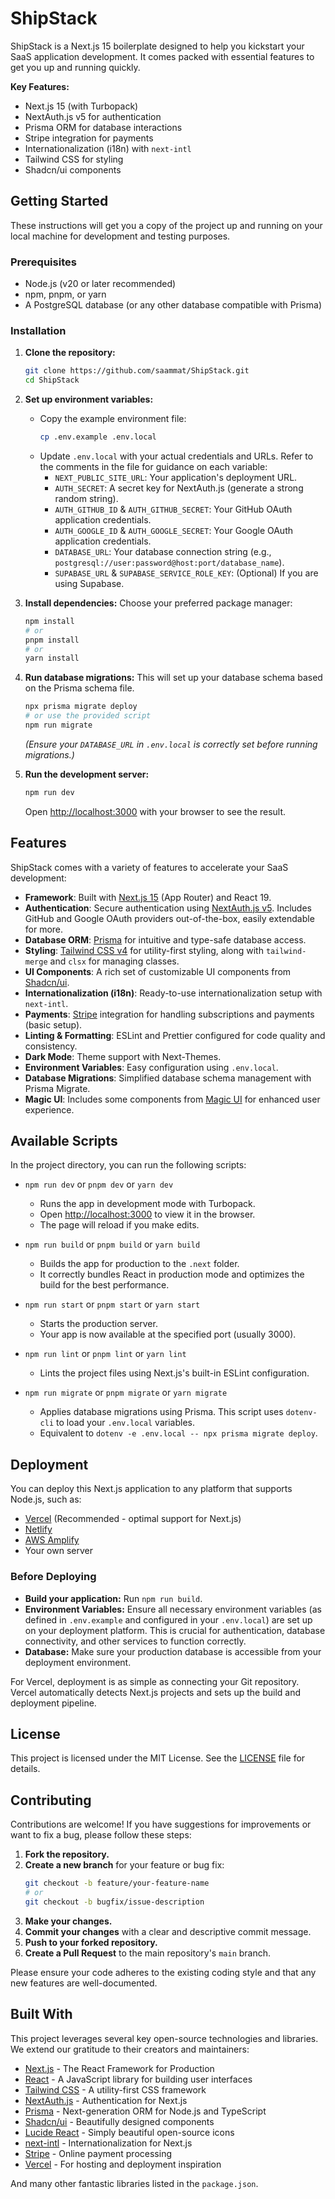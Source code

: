 # ShipStack

ShipStack is a Next.js 15 boilerplate designed to help you kickstart your SaaS application development. It comes packed with essential features to get you up and running quickly.

**Key Features:**
*   Next.js 15 (with Turbopack)
*   NextAuth.js v5 for authentication
*   Prisma ORM for database interactions
*   Stripe integration for payments
*   Internationalization (i18n) with `next-intl`
*   Tailwind CSS for styling
*   Shadcn/ui components

## Getting Started

These instructions will get you a copy of the project up and running on your local machine for development and testing purposes.

### Prerequisites

*   Node.js (v20 or later recommended)
*   npm, pnpm, or yarn
*   A PostgreSQL database (or any other database compatible with Prisma)

### Installation

1.  **Clone the repository:**
    ```bash
    git clone https://github.com/saammat/ShipStack.git
    cd ShipStack
    ```

2.  **Set up environment variables:**
    *   Copy the example environment file:
        ```bash
        cp .env.example .env.local
        ```
    *   Update `.env.local` with your actual credentials and URLs. Refer to the comments in the file for guidance on each variable:
        *   `NEXT_PUBLIC_SITE_URL`: Your application's deployment URL.
        *   `AUTH_SECRET`: A secret key for NextAuth.js (generate a strong random string).
        *   `AUTH_GITHUB_ID` & `AUTH_GITHUB_SECRET`: Your GitHub OAuth application credentials.
        *   `AUTH_GOOGLE_ID` & `AUTH_GOOGLE_SECRET`: Your Google OAuth application credentials.
        *   `DATABASE_URL`: Your database connection string (e.g., `postgresql://user:password@host:port/database_name`).
        *   `SUPABASE_URL` & `SUPABASE_SERVICE_ROLE_KEY`: (Optional) If you are using Supabase.

3.  **Install dependencies:**
    Choose your preferred package manager:
    ```bash
    npm install
    # or
    pnpm install
    # or
    yarn install
    ```

4.  **Run database migrations:**
    This will set up your database schema based on the Prisma schema file.
    ```bash
    npx prisma migrate deploy
    # or use the provided script
    npm run migrate
    ```
    *(Ensure your `DATABASE_URL` in `.env.local` is correctly set before running migrations.)*

5.  **Run the development server:**
    ```bash
    npm run dev
    ```
    Open [http://localhost:3000](http://localhost:3000) with your browser to see the result.

## Features

ShipStack comes with a variety of features to accelerate your SaaS development:

*   **Framework**: Built with [Next.js 15](https://nextjs.org/) (App Router) and React 19.
*   **Authentication**: Secure authentication using [NextAuth.js v5](https://authjs.dev/). Includes GitHub and Google OAuth providers out-of-the-box, easily extendable for more.
*   **Database ORM**: [Prisma](https://www.prisma.io/) for intuitive and type-safe database access.
*   **Styling**: [Tailwind CSS v4](https://tailwindcss.com/) for utility-first styling, along with `tailwind-merge` and `clsx` for managing classes.
*   **UI Components**: A rich set of customizable UI components from [Shadcn/ui](https://ui.shadcn.com/).
*   **Internationalization (i18n)**: Ready-to-use internationalization setup with `next-intl`.
*   **Payments**: [Stripe](https://stripe.com/) integration for handling subscriptions and payments (basic setup).
*   **Linting & Formatting**: ESLint and Prettier configured for code quality and consistency.
*   **Dark Mode**: Theme support with Next-Themes.
*   **Environment Variables**: Easy configuration using `.env.local`.
*   **Database Migrations**: Simplified database schema management with Prisma Migrate.
*   **Magic UI**: Includes some components from [Magic UI](https://magicui.design/) for enhanced user experience.

## Available Scripts

In the project directory, you can run the following scripts:

*   `npm run dev` or `pnpm dev` or `yarn dev`
    *   Runs the app in development mode with Turbopack.
    *   Open [http://localhost:3000](http://localhost:3000) to view it in the browser.
    *   The page will reload if you make edits.

*   `npm run build` or `pnpm build` or `yarn build`
    *   Builds the app for production to the `.next` folder.
    *   It correctly bundles React in production mode and optimizes the build for the best performance.

*   `npm run start` or `pnpm start` or `yarn start`
    *   Starts the production server.
    *   Your app is now available at the specified port (usually 3000).

*   `npm run lint` or `pnpm lint` or `yarn lint`
    *   Lints the project files using Next.js's built-in ESLint configuration.

*   `npm run migrate` or `pnpm migrate` or `yarn migrate`
    *   Applies database migrations using Prisma. This script uses `dotenv-cli` to load your `.env.local` variables.
    *   Equivalent to `dotenv -e .env.local -- npx prisma migrate deploy`.

## Deployment

You can deploy this Next.js application to any platform that supports Node.js, such as:

*   [Vercel](https://vercel.com/) (Recommended - optimal support for Next.js)
*   [Netlify](https://www.netlify.com/)
*   [AWS Amplify](https://aws.amazon.com/amplify/)
*   Your own server

### Before Deploying

*   **Build your application:** Run `npm run build`.
*   **Environment Variables:** Ensure all necessary environment variables (as defined in `.env.example` and configured in your `.env.local`) are set up on your deployment platform. This is crucial for authentication, database connectivity, and other services to function correctly.
*   **Database:** Make sure your production database is accessible from your deployment environment.

For Vercel, deployment is as simple as connecting your Git repository. Vercel automatically detects Next.js projects and sets up the build and deployment pipeline.

## License

This project is licensed under the MIT License. See the [LICENSE](LICENSE) file for details.

## Contributing

Contributions are welcome! If you have suggestions for improvements or want to fix a bug, please follow these steps:

1.  **Fork the repository.**
2.  **Create a new branch** for your feature or bug fix:
    ```bash
    git checkout -b feature/your-feature-name
    # or
    git checkout -b bugfix/issue-description
    ```
3.  **Make your changes.**
4.  **Commit your changes** with a clear and descriptive commit message.
5.  **Push to your forked repository.**
6.  **Create a Pull Request** to the main repository's `main` branch.

Please ensure your code adheres to the existing coding style and that any new features are well-documented.

## Built With

This project leverages several key open-source technologies and libraries. We extend our gratitude to their creators and maintainers:

*   [Next.js](https://nextjs.org/) - The React Framework for Production
*   [React](https://react.dev/) - A JavaScript library for building user interfaces
*   [Tailwind CSS](https://tailwindcss.com/) - A utility-first CSS framework
*   [NextAuth.js](https://authjs.dev/) - Authentication for Next.js
*   [Prisma](https://www.prisma.io/) - Next-generation ORM for Node.js and TypeScript
*   [Shadcn/ui](https://ui.shadcn.com/) - Beautifully designed components
*   [Lucide React](https://lucide.dev/) - Simply beautiful open-source icons
*   [next-intl](https://next-intl-docs.vercel.app/) - Internationalization for Next.js
*   [Stripe](https://stripe.com/) - Online payment processing
*   [Vercel](https://vercel.com/) - For hosting and deployment inspiration

And many other fantastic libraries listed in the `package.json`.